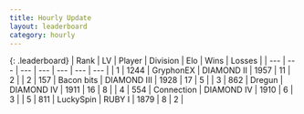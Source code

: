 ```yaml
---
title: Hourly Update
layout: leaderboard
category: hourly
---
```


{: .leaderboard}
| Rank | LV | Player | Division | Elo | Wins | Losses |
| --- | --- | --- | --- | --- | --- | --- |
| <span data-change="1">1</span> | 1244 | <span title="ID: 315148">GryphonEX</span> | DIAMOND II | <span data-change="47">1957</span> | <span data-change="3">11</span> | <span data-change="0">2</span> |
| <span data-change="-1">2</span> | 157 | <span title="ID: 133476">Bacon bits</span> | DIAMOND III | <span data-change="-1">1928</span> | <span data-change="1">17</span> | <span data-change="1">5</span> |
| <span data-change="3">3</span> | 862 | <span title="ID: 337810">Dregun</span> | DIAMOND IV | <span data-change="66">1911</span> | <span data-change="13">16</span> | <span data-change="6">8</span> |
| <span data-change="-">4</span> | 554 | <span title="ID: 539711">Connection</span> | DIAMOND IV | <span data-change="-">1910</span> | <span data-change="-">6</span> | <span data-change="-">3</span> |
| <span data-change="-1">5</span> | 811 | <span title="ID: 498412">LuckySpin</span> | RUBY I | <span data-change="8">1879</span> | <span data-change="1">8</span> | <span data-change="0">2</span> |